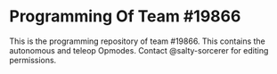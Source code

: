 # Programming Of Team #19866
This is the programming repository of team #19866. This contains the autonomous and teleop Opmodes. Contact @salty-sorcerer for editing permissions.
